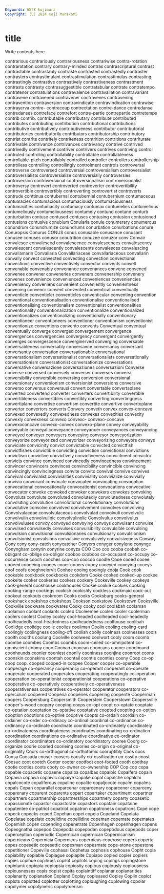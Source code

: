 ```yaml
---
Keywords: 6578 kojimura
Copyright: (C) 2024 Koji Murakami
---
```


# title

Write contents here.



 contrarious contrariously contrariousness
contrariwise contra-rotation contrarotation contrary contrary-minded contras contrascriptural contrast contrastable contrastably
contraste contrasted contrastedly contraster contrasters contrastimulant contrastimulation contrastimulus contrasting contrastingly
contrastive contrastively contrastiveness contrastment contrasts contrasty contrasuggestible contratabular contrate contratempo
contratenor contratulations contravalence contravallation contravariant contravene contravened contravener contravenes contravening
contravention contraversion contravindicate contravindication contrawise contrayerva contre- contrecoup contrectation contre-dance
contredanse contredanses contreface contrefort contre-partie contrepartie contretemps contrib contrib. contributable
contributary contribute contributed contributes contributing contribution contributional contributions contributive contributively
contributiveness contributor contributorial contributories contributorily contributors contributorship contributory contrist contrite
contritely contriteness contrition contritions contriturate contrivable contrivance contrivances contrivancy contrive
contrived contrivedly contrivement contriver contrivers contrives contriving control controled controling
controllability controllable controllableness controllable-pitch controllably controlled controller controllers controllership controlless
controlling controllingly controlment controls controversal controverse controversed controversial controversialism controversialist
controversialists controversialize controversially controversies controversion controversional controversionalism controversionalist controversy controvert
controverted controverter controvertibility controvertible controvertibly controverting controvertist controverts contrude conttinua
contubernal contubernial contubernium contumaceous contumacies contumacious contumaciously contumaciousness contumacities contumacity
contumacy contumax contumelies contumelious contumeliously contumeliousness contumely contund contune conturb
conturbation contuse contused contuses contusing contusion contusioned contusions contusive conubium
Conularia conule conumerary conumerous conundrum conundrumize conundrums conurbation conurbations conure
Conuropsis Conurus CONUS conus conusable conusance conusant conusee conuses conusor
conutrition conuzee conuzor conv Convair convalesce convalesced convalescence convalescences convalescency
convalescent convalescently convalescents convalesces convalescing convallamarin Convallaria Convallariaceae convallariaceous convallarin
convally convect convected convecting convection convectional convections convective convectively convector
convects convell convenable convenably convenance convenances convene convened convenee convener
conveneries conveners convenership convenery convenes convenience convenienced conveniences conveniencies conveniency
conveniens convenient conveniently convenientness convening convenor convent convented conventical conventically
conventicle conventicler conventicles conventicular conventing convention conventional conventionalisation conventionalise conventionalised
conventionalising conventionalism conventionalist conventionalities conventionality conventionalization conventionalize conventionalized conventionalizes conventionalizing
conventionally conventionary conventioneer conventioneers conventioner conventionism conventionist conventionize conventions convento
convents Conventual conventual conventually converge converged convergement convergence convergences convergencies
convergency convergent convergently converges convergescence converginerved converging conversable conversableness conversably
conversance conversancy conversant conversantly conversation conversationable conversational conversationalism conversationalist conversationalists
conversationally conversationism conversationist conversationize conversations conversative conversazione conversaziones conversazioni Converse
converse conversed conversely converser converses conversi conversibility conversible conversing conversion
conversional conversionary conversionism conversionist conversions conversive converso conversus conversusi convert
convertable convertaplane converted convertend converter converters convertibility convertible convertibleness convertibles
convertibly converting convertingness convertiplane convertise convertism convertite convertive convertoplane convertor
convertors converts Convery conveth convex convex-concave convexed convexedly convexedness convexes
convexities convexity convexly convexness convexo convexo- convexo-concave convexoconcave convexo-convex convexo-plane
convey conveyability conveyable conveyal conveyance conveyancer conveyances conveyancing conveyed conveyer
conveyers conveying conveyor conveyorization conveyorize conveyorized conveyorizer conveyorizing conveyors conveys
conviciate convicinity convict convictable convicted convictfish convictfishes convictible convicting conviction
convictional convictions convictism convictive convictively convictiveness convictment convictor convicts convince
convinced convincedly convincedness convincement convincer convincers convinces convincibility convincible convincing
convincingly convincingness convite convito convival convive convives convivial convivialist convivialities
conviviality convivialize convivially convivio convocant convocate convocated convocating convocation convocational
convocationally convocationist convocations convocative convocator convoke convoked convoker convokers convokes
convoking Convoluta convolute convoluted convolutedly convolutedness convolutely convoluting convolution convolutional
convolutionary convolutions convolutive convolve convolved convolvement convolves convolving Convolvulaceae convolvulaceous
convolvulad convolvuli convolvulic convolvulin convolvulinic convolvulinolic Convolvulus convolvulus convolvuluses convoy
convoyed convoying convoys convulsant convulse convulsed convulsedly convulses convulsibility convulsible
convulsing convulsion convulsional convulsionaries convulsionary convulsionism convulsionist convulsions convulsive convulsively
convulsiveness Conway Cony cony cony-catch conycatcher Conyers conyger conylene conynge
Conyngham conyrin conyrine conyza COO Coo coo cooba coobah co-obligant
co-oblige co-obligor cooboo cooboos co-occupant co-occupy co-occurrence cooch cooches coo-coo
coocoo coodle Cooe cooed cooee cooeed cooeeing cooees cooer cooers
cooey cooeyed cooeying cooeys coof coofs cooghneiorvlt Coohee cooing cooingly
cooja Cook cook cookable cookbook cookbooks cookdom Cooke cooked cooked-up
cookee cookeite cooker cookeries cookers cookery Cookeville cookey cookeys cook-general
cookhouse cookhouses Cookie cookie cookies cooking cooking-range cookings cookish cookishly
cookless cookmaid cook-out cookout cookouts cookroom Cooks cooks Cooksburg cooks-general
cookshack cookshop cookshops Cookson cookstove Cookstown Cooksville Cookville cookware cookwares
Cooky cooky cool coolabah coolaman coolamon coolant coolants cooled Cooleemee
coolen cooler coolerman coolers coolest Cooley cooley cool-headed coolheaded cool-headedly
coolheadedly cool-headedness coolheadedness coolhouse coolibah Coolidge coolidge coolie coolies cooliman
Coolin cooling cooling-card coolingly coolingness cooling-off coolish coolly coolness coolnesses
cools coolth coolths coolung Coolville coolweed coolwort cooly coom coomb
coombe coombes Coombs coombs coom-ceiled co-omnipotent co-omniscient coomy coon Coonan
cooncan cooncans cooner coonhound coonhounds coonier cooniest coonily cooniness coonjine
coonroot coons coonskin coonskins coontah coontail coontie coonties coony Coop
co-op coop coop. cooped cooped-in coopee Cooper cooper co-operable cooperage
co-operancy cooperancy co-operant cooperant co-operate cooperate cooperated cooperates cooperating cooperatingly
co-operation cooperation co-operationist cooperationist cooperations co-operative cooperative co-operatively cooperatively co-operativeness
cooperativeness cooperatives co-operator cooperator cooperators co-operculum coopered Cooperia cooperies coopering
cooperite Cooperman coopers Coopersburg Coopersmith Cooperstein Cooperstown Coopersville cooper's-wood coopery
cooping coops co-opt coopt co-optate cooptate co-optation cooptation co-optative cooptative
coopted coopting co-option cooption cooptions co-optive cooptive coopts co-ordain coordain
co-ordainer co-order co-ordinacy co-ordinal coordinal co-ordinance co-ordinancy co-ordinate coordinate coordinated
co-ordinately coordinately co-ordinateness coordinateness coordinates coordinating co-ordination coordination coordinations co-ordinative
coordinative co-ordinator coordinator coordinators co-ordinatory coordinatory cooree Coorg co-organize coorie
cooried coorieing coories co-origin co-original co-originality Coors co-orthogonal co-orthotomic cooruptibly
Coos coos Coosa Coosada cooser coosers coosify co-ossification co-ossify coost
Coosuc coot cootch Cooter cooter cootfoot coot-footed cooth coothay cootie
cooties coots cooty co-owner co-ownership COP Cop cop copa copable
copacetic copaene copaiba copaibas copaibic Copaifera copain Copaiva copaiva copaivic
copaiye Copake copal copalche copalchi copalcocote copaliferous copaline copalite copaljocote
copalm copalms copals Copan coparallel coparcenar coparcenary coparcener coparceny coparenary
coparent coparents copart copartaker copartiment copartner copartners copartnership copartnerships copartnery
coparty copasetic copassionate copastor copastorate copastors copatain copataine copatentee co-patriot
copatriot copatron copatroness copatrons Cope cope copeck copecks coped Copehan
copei copeia Copeland Copelata Copelatae copelate copelidine copellidine copeman copemate
copemates Copemish copen copending copenetrate Copenhagen copenhagen copens Copeognatha copepod
Copepoda copepodan copepodous copepods coper coperception coperiodic Copernican copernican Copernicanism
copernicans Copernicia Copernicus copernicus coperose copers coperta copes copesetic copesettic
copesman copesmate cope-stone copestone copetitioner Copeville cophasal Cophetua cophosis cophouse
Copht copia copiability copiable Copiague copiapite Copiapo copied copier copiers
copies copihue copihues copilot copilots coping copings copingstone copintank copiopia
copiopsia copiosity copious copiously copiousness copiousnesses copis copist copita coplaintiff
coplanar coplanarities coplanarity coplanation Copland Coplay copleased Copley Coplin coplot
coplots coplotted coplotter coplotting coploughing coplowing copolar copolymer copolymeric copolymerism
